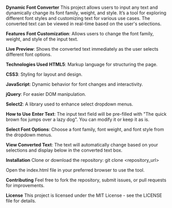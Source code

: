 **Dynamic Font Converter**
This project allows users to input any text and dynamically change its font family, weight, and style. It’s a tool for exploring different font styles and customizing text for various use cases. The converted text can be viewed in real-time based on the user's selections.

**Features**
**Font Customization**: Allows users to change the font family, weight, and style of the input text.

**Live Preview**: Shows the converted text immediately as the user selects different font options.

**Technologies Used**
**HTML5**: Markup language for structuring the page.

**CSS3**: Styling for layout and design.

**JavaScript**: Dynamic behavior for font changes and interactivity.

**jQuery**: For easier DOM manipulation.

**Select2**: A library used to enhance select dropdown menus.


**How to Use**
**Enter Text**: The input text field will be pre-filled with "The quick brown fox jumps over a lazy dog". You can modify it or keep it as is.

**Select Font Options**: Choose a font family, font weight, and font style from the dropdown menus.

**View Converted Text**: The text will automatically change based on your selections and display below in the converted text box.

**Installation**
Clone or download the repository:
git clone <repository_url>

Open the index.html file in your preferred browser to use the tool.

**Contributing**
Feel free to fork the repository, submit issues, or pull requests for improvements.

**License**
This project is licensed under the MIT License - see the LICENSE file for details.
